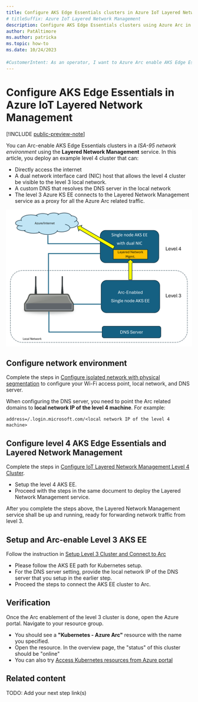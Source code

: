 ```yaml
---
title: Configure AKS Edge Essentials clusters in Azure IoT Layered Network Management
# titleSuffix: Azure IoT Layered Network Management
description: Configure AKS Edge Essentials clusters using Azure Arc in the ISA-95 network environment.
author: PatAltimore
ms.author: patricka
ms.topic: how-to
ms.date: 10/24/2023

#CustomerIntent: As an operator, I want to Azure Arc enable AKS Edge Essentials clusters using Layered Network Management so that I have secure isolate devices.
---
```


# Configure AKS Edge Essentials in Azure IoT Layered Network Management

[!INCLUDE [public-preview-note](../includes/public-preview-note.md)]

You can Arc-enable AKS Edge Essentials clusters in a *ISA-95 network environment* using the **Layered Network Management** service. In this article, you deploy an example level 4 cluster that can:
- Directly access the internet
- A dual network interface card (NIC) host that allows the level 4 cluster be visible to the level 3 local network. 
- A custom DNS that resolves the DNS server in the local network
- The level 3 Azure KS EE connects to the Layered Network Management service as a proxy for all the Azure Arc related traffic.

![Diagram showing a level 4 and level 3 AKS Edge Essentials network](./media/howto-configure-aks-ee-layered-network/arc-enabled-aks-edge-essentials-cluster.png)

## Configure network environment

Complete the steps in [Configure isolated network with physical segmentation](./howto-configure-layered-network.md#configure-isolated-network-with-physical-segmentation) to configure your Wi-Fi access point, local network, and DNS server.

When configuring the DNS server, you need to point the Arc related domains to **local network IP of the level 4 machine**. For example:

```
address=/.login.microsoft.com/<local network IP of the level 4 machine>
```

## Configure level 4 AKS Edge Essentials and Layered Network Management

Complete the steps in [Configure IoT Layered Network Management Level 4 Cluster](./howto-configure-l4-cluster-layered-network.md).
- Setup the level 4 AKS EE.
- Proceed with the steps in the same document to deploy the Layered Network Management service.

After you complete the steps above, the Layered Network Management service shall be up and running, ready for forwarding network traffic from level 3.

## Setup and Arc-enable Level 3 AKS EE
Follow the instruction in [Setup Level 3 Cluster and Connect to Arc](/docs/e4in/setup-l3-cluster/)
- Please follow the AKS EE path for Kubernetes setup.
- For the DNS server setting, provide the local network IP of the DNS server that you setup in the earlier step.
- Proceed the steps to connect the AKS EE cluster to Arc.

## Verification
Once the Arc enablement of the level 3 cluster is done, open the Azure portal. Navigate to your resource group. 
- You should see a **"Kubernetes - Azure Arc"** resource with the name you specified.
- Open the resource. In the overview page, the "status" of this cluster should be "online"
- You can also try [Access Kubernetes resources from Azure portal](https://learn.microsoft.com/en-us/azure/azure-arc/kubernetes/kubernetes-resource-view)

## Related content

TODO: Add your next step link(s)


<!--
Remove all the comments in this template before you sign-off or merge to the main branch.
-->
